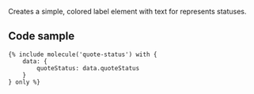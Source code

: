Creates a simple, colored label element with text for represents statuses.

## Code sample 

```
{% include molecule('quote-status') with {
    data: {
        quoteStatus: data.quoteStatus
    }
} only %}
```
